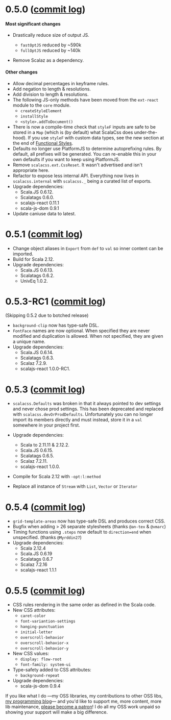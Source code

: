 # 0.5.0 ([commit log](https://github.com/japgolly/scalacss/compare/v0.4.1...v0.5.0))

#### Most significant changes

* Drastically reduce size of output JS.
  * `fastOptJS` reduced by ~590k
  * `fullOptJS` reduced by ~140k

* Remove Scalaz as a dependency.

#### Other changes

* Allow decimal percentages in keyframe rules.
* Add negation to length & resolutions.
* Add division to length & resolutions.
* The following JS-only methods have been moved from the `ext-react` module to the `core` module.
  * `createStyleElement`
  * `installStyle`
  * `<style>.addToDocument()`
* There is now a compile-time check that `styleF` inputs are safe to be stored in a `Map` (which is (by default) what ScalaCss does under-the-hood).
  If you use `styleF` with custom data types, see the new section at the end of [Functional Styles](../features/stylef.md).
* Defaults no longer use PlatformJS to determine autoprefixing rules. By default, all prefixes will be generated.
  You can re-enable this in your own defaults if you want to keep using PlatformJS.
* Remove `scalacss.ext.CssReset`. It wasn't advertised and isn't appropriate here.
* Refactor to expose less internal API. Everything now lives in `scalacss.internal` with `scalacss._` being a curated list of exports.
* Upgrade dependencies:
  * Scala.JS 0.6.12.
  * Scalatags 0.6.0.
  * scalajs-react 0.11.1
  * scala-js-dom 0.9.1
* Update caniuse data to latest.


# 0.5.1 ([commit log](https://github.com/japgolly/scalacss/compare/v0.5.0...v0.5.1))

* Change object aliases in `Export` from `def` to `val` so inner content can be imported.
* Build for Scala 2.12.
* Upgrade dependencies:
  * Scala.JS 0.6.13.
  * Scalatags 0.6.2.
  * UnivEq 1.0.2.


# 0.5.3-RC1 ([commit log](https://github.com/japgolly/scalacss/compare/v0.5.1...v0.5.3-RC1))

(Skipping 0.5.2 due to botched release)

* `background-clip` now has type-safe DSL.
* `FontFace` names are now optional.
  When specified they are never modified and duplication is allowed.
  When not specified, they are given a unique name.
* Upgrade dependencies:
  * Scala.JS 0.6.14.
  * Scalatags 0.6.3.
  * Scalaz 7.2.9.
  * scalajs-react 1.0.0-RC1.

# 0.5.3 ([commit log](https://github.com/japgolly/scalacss/compare/v0.5.3-RC1...v0.5.3))

* `scalacss.Defaults` was broken in that it always pointed to dev settings and never chose prod settings.
  This has been deprecated and replaced with `scalacss.devOrProdDefaults`. Unfortunately you can no longer
  import its members directly and must instead, store it in a `val` somewhere in your project first.

* Upgrade dependencies:
  * Scala to 2.11.11 & 2.12.2.
  * Scala.JS 0.6.15.
  * Scalatags 0.6.5.
  * Scalaz 7.2.11.
  * scalajs-react 1.0.0.

* Compile for Scala 2.12 with `-opt:l:method`

* Replace all instance of `Stream` with `List`, `Vector` or `Iterator`

# 0.5.4 ([commit log](https://github.com/japgolly/scalacss/compare/v0.5.3...v0.5.4))

* `grid-template-areas` now has type-safe DSL and produces correct CSS.
* Bugfix when adding > 26 separate stylesheets (thanks `@an-tex` & `@vmarc`)
* Timing functions using `.steps` now default to `direction=end` when unspecified. (thanks `@Myrddin27`)
* Upgrade dependencies:
  * Scala 2.12.4
  * Scala.JS 0.6.19
  * Scalatags 0.6.7
  * Scalaz 7.2.16
  * scalajs-react 1.1.1

# 0.5.5 ([commit log](https://github.com/japgolly/scalacss/compare/v0.5.4...v0.5.5))

* CSS rules rendering in the same order as defined in the Scala code.
* New CSS attributes:
  * `caret-color`
  * `font-variantion-settings`
  * `hanging-punctuation`
  * `initial-letter`
  * `overscroll-behavior`
  * `overscroll-behavior-x`
  * `overscroll-behavior-y`
* New CSS values:
  * `display: flow-root`
  * `font-family: system-ui`
* Type-safety added to CSS attributes:
  * `background-repeat`
* Upgrade dependencies:
  * scala-js-dom 0.9.4


If you like what I do
—my OSS libraries, my contributions to other OSS libs, [my programming blog](https://japgolly.blogspot.com)—
and you'd like to support me, more content, more lib maintenance, [please become a patron](https://www.patreon.com/japgolly)!
I do all my OSS work unpaid so showing your support will make a big difference.
